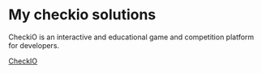 # My checkio solutions
CheckiO is an interactive and educational game and competition platform for developers.

[CheckIO](http://www.checkio.org/)
